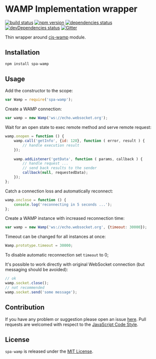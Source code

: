 WAMP Implementation wrapper
===========================

[![build status](https://img.shields.io/travis/spasdk/wamp.svg?style=flat-square)](https://travis-ci.org/spasdk/wamp)
[![npm version](https://img.shields.io/npm/v/spa-wamp.svg?style=flat-square)](https://www.npmjs.com/package/spa-wamp)
[![dependencies status](https://img.shields.io/david/spasdk/wamp.svg?style=flat-square)](https://david-dm.org/spasdk/wamp)
[![devDependencies status](https://img.shields.io/david/dev/spasdk/wamp.svg?style=flat-square)](https://david-dm.org/spasdk/wamp?type=dev)
[![Gitter](https://img.shields.io/badge/gitter-join%20chat-blue.svg?style=flat-square)](https://gitter.im/DarkPark/spasdk)

Thin wrapper around [cjs-wamp](https://github.com/cjssdk/wamp) module.


## Installation ##

```bash
npm install spa-wamp
```


## Usage ##

Add the constructor to the scope:

```js
var Wamp = require('spa-wamp');
```

Create a WAMP connection:

```js
var wamp = new Wamp('ws://echo.websocket.org');
```

Wait for an open state to exec remote method and serve remote request:

```js
wamp.onopen = function () {
    wamp.call('getInfo', {id: 128}, function ( error, result ) {
        // handle execution result
    });
    
    wamp.addListener('getData', function ( params, callback ) {
        // handle request ...
        // send back results to the sender
        callback(null, requestedData);
    });
};
````

Catch a connection loss and automatically reconnect:

```js
wamp.onclose = function () {
    console.log('reconnecting in 5 seconds ...');
};
````

Create a WAMP instance with increased reconnection time:

```js
var wamp = new Wamp('ws://echo.websocket.org', {timeout: 30000});
```

Timeout can be changed for all instances at once:

```js
Wamp.prototype.timeout = 30000;
```

To disable automatic reconnection set `timeout` to 0;

It's possible to work directly with original WebSocket connection (but messaging should be avoided):

```js
// ok
wamp.socket.close();
// not recommended
wamp.socket.send('some message');
```

## Contribution ##

If you have any problem or suggestion please open an issue [here](https://github.com/spasdk/wamp/issues).
Pull requests are welcomed with respect to the [JavaScript Code Style](https://github.com/DarkPark/jscs).


## License ##

`spa-wamp` is released under the [MIT License](license.md).
